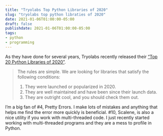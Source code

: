 ```yaml
---
title: "Tryolabs Top Python Libraries of 2020"
slug: "tryolabs top python libraties of 2020"
date: 2021-01-06T01:00:00-05:00
draft: false
publishdate: 2021-01-06T01:00:00-05:00
tags:
- python
- programming
---
```


As they have done for several years, Tryolabs recently released their [“Top 20 Python Libraries of 2020”][1].

>The rules are simple. We are looking for libraries that satisfy the following conditions:
>
> 1. They were launched or popularized in 2020.
> 2. They are well maintained and have been since their launch data.
> 3. They are outright cool, and you should check them out.

I’m a big fan of #4, Pretty Errors. I make lots of mistakes and anything that helps me find the error more quickly is beneficial. #10, Scalene, is also a nice utility if you work with multi-threaded code. I just recently started working with multi-threaded programs and they are a mess to profile in Python.

[1]: https://tryolabs.com/blog/2020/12/21/top-10-python-libraries-of-2020/
